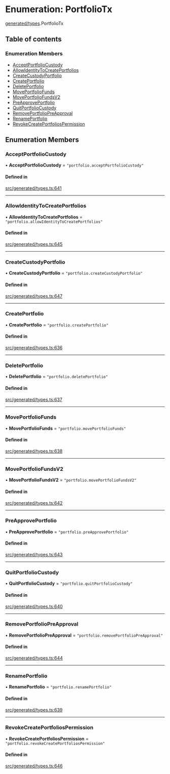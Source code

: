 # Enumeration: PortfolioTx

[generated/types](../wiki/generated.types).PortfolioTx

## Table of contents

### Enumeration Members

- [AcceptPortfolioCustody](../wiki/generated.types.PortfolioTx#acceptportfoliocustody)
- [AllowIdentityToCreatePortfolios](../wiki/generated.types.PortfolioTx#allowidentitytocreateportfolios)
- [CreateCustodyPortfolio](../wiki/generated.types.PortfolioTx#createcustodyportfolio)
- [CreatePortfolio](../wiki/generated.types.PortfolioTx#createportfolio)
- [DeletePortfolio](../wiki/generated.types.PortfolioTx#deleteportfolio)
- [MovePortfolioFunds](../wiki/generated.types.PortfolioTx#moveportfoliofunds)
- [MovePortfolioFundsV2](../wiki/generated.types.PortfolioTx#moveportfoliofundsv2)
- [PreApprovePortfolio](../wiki/generated.types.PortfolioTx#preapproveportfolio)
- [QuitPortfolioCustody](../wiki/generated.types.PortfolioTx#quitportfoliocustody)
- [RemovePortfolioPreApproval](../wiki/generated.types.PortfolioTx#removeportfoliopreapproval)
- [RenamePortfolio](../wiki/generated.types.PortfolioTx#renameportfolio)
- [RevokeCreatePortfoliosPermission](../wiki/generated.types.PortfolioTx#revokecreateportfoliospermission)

## Enumeration Members

### AcceptPortfolioCustody

• **AcceptPortfolioCustody** = ``"portfolio.acceptPortfolioCustody"``

#### Defined in

[src/generated/types.ts:641](https://github.com/PolymeshAssociation/polymesh-private-sdk/blob/297c67ce/src/generated/types.ts#L641)

___

### AllowIdentityToCreatePortfolios

• **AllowIdentityToCreatePortfolios** = ``"portfolio.allowIdentityToCreatePortfolios"``

#### Defined in

[src/generated/types.ts:645](https://github.com/PolymeshAssociation/polymesh-private-sdk/blob/297c67ce/src/generated/types.ts#L645)

___

### CreateCustodyPortfolio

• **CreateCustodyPortfolio** = ``"portfolio.createCustodyPortfolio"``

#### Defined in

[src/generated/types.ts:647](https://github.com/PolymeshAssociation/polymesh-private-sdk/blob/297c67ce/src/generated/types.ts#L647)

___

### CreatePortfolio

• **CreatePortfolio** = ``"portfolio.createPortfolio"``

#### Defined in

[src/generated/types.ts:636](https://github.com/PolymeshAssociation/polymesh-private-sdk/blob/297c67ce/src/generated/types.ts#L636)

___

### DeletePortfolio

• **DeletePortfolio** = ``"portfolio.deletePortfolio"``

#### Defined in

[src/generated/types.ts:637](https://github.com/PolymeshAssociation/polymesh-private-sdk/blob/297c67ce/src/generated/types.ts#L637)

___

### MovePortfolioFunds

• **MovePortfolioFunds** = ``"portfolio.movePortfolioFunds"``

#### Defined in

[src/generated/types.ts:638](https://github.com/PolymeshAssociation/polymesh-private-sdk/blob/297c67ce/src/generated/types.ts#L638)

___

### MovePortfolioFundsV2

• **MovePortfolioFundsV2** = ``"portfolio.movePortfolioFundsV2"``

#### Defined in

[src/generated/types.ts:642](https://github.com/PolymeshAssociation/polymesh-private-sdk/blob/297c67ce/src/generated/types.ts#L642)

___

### PreApprovePortfolio

• **PreApprovePortfolio** = ``"portfolio.preApprovePortfolio"``

#### Defined in

[src/generated/types.ts:643](https://github.com/PolymeshAssociation/polymesh-private-sdk/blob/297c67ce/src/generated/types.ts#L643)

___

### QuitPortfolioCustody

• **QuitPortfolioCustody** = ``"portfolio.quitPortfolioCustody"``

#### Defined in

[src/generated/types.ts:640](https://github.com/PolymeshAssociation/polymesh-private-sdk/blob/297c67ce/src/generated/types.ts#L640)

___

### RemovePortfolioPreApproval

• **RemovePortfolioPreApproval** = ``"portfolio.removePortfolioPreApproval"``

#### Defined in

[src/generated/types.ts:644](https://github.com/PolymeshAssociation/polymesh-private-sdk/blob/297c67ce/src/generated/types.ts#L644)

___

### RenamePortfolio

• **RenamePortfolio** = ``"portfolio.renamePortfolio"``

#### Defined in

[src/generated/types.ts:639](https://github.com/PolymeshAssociation/polymesh-private-sdk/blob/297c67ce/src/generated/types.ts#L639)

___

### RevokeCreatePortfoliosPermission

• **RevokeCreatePortfoliosPermission** = ``"portfolio.revokeCreatePortfoliosPermission"``

#### Defined in

[src/generated/types.ts:646](https://github.com/PolymeshAssociation/polymesh-private-sdk/blob/297c67ce/src/generated/types.ts#L646)
